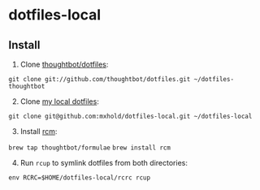 # dotfiles-local

## Install

1. Clone [thoughtbot/dotfiles](https://github.com/thoughtbot/dotfiles):

`git clone git://github.com/thoughtbot/dotfiles.git ~/dotfiles-thoughtbot`

2. Clone [my local dotfiles](https://github.com/mxhold/dotfiles-local):

`git clone git@github.com:mxhold/dotfiles-local.git ~/dotfiles-local`

3. Install [rcm](https://github.com/thoughtbot/rcm):

`brew tap thoughtbot/formulae`
`brew install rcm`

4. Run `rcup` to symlink dotfiles from both directories:

`env RCRC=$HOME/dotfiles-local/rcrc rcup`
